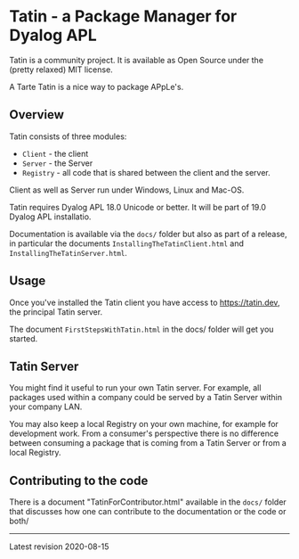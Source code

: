 # Tatin - a Package Manager for Dyalog APL

Tatin is a community project. It is available as Open Source under the (pretty relaxed) MIT license.

A Tarte Tatin is a nice way to package APpLe's.

## Overview

Tatin consists of three modules:

* `Client` - the client
* `Server` - the Server
* `Registry` - all code that is shared between the client and the server.

Client as well as Server run under Windows, Linux and Mac-OS.

Tatin requires Dyalog APL 18.0 Unicode or better. It will be part of 19.0 Dyalog APL installatio.

Documentation is available via the `docs/` folder but also as part of a release, in particular the documents `InstallingTheTatinClient.html` and `InstallingTheTatinServer.html`.

## Usage

Once you've installed the Tatin client you have access to <https://tatin.dev>, the principal Tatin server.

The document `FirstStepsWithTatin.html` in the docs/ folder will get you started.

## Tatin Server 

You might find it useful to run your own Tatin server. For example, all packages used within a company could be served by a Tatin Server within your company LAN.

You may also keep a local Registry on your own machine, for example for development work. From a consumer's perspective there is no difference between consuming a package that is coming from a Tatin Server or from a local Registry.



## Contributing to the code 

There is a document "TatinForContributor.html" available in the `docs/` folder that discusses how one can contribute to the documentation or the code or both/

-----

Latest revision 2020-08-15
